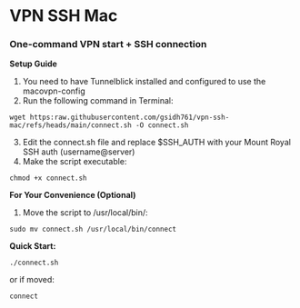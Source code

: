 # VPN SSH Mac  
### One-command VPN start + SSH connection  

**Setup Guide**
1. You need to have Tunnelblick installed and configured to use the macovpn-config
2. Run the following command in Terminal:
```
wget https:raw.githubusercontent.com/gsidh761/vpn-ssh-mac/refs/heads/main/connect.sh -O connect.sh
```
3. Edit the connect.sh file and replace $SSH_AUTH with your Mount Royal SSH auth (username@server)
4. Make the script executable:
```
chmod +x connect.sh
```

**For Your Convenience (Optional)**
1. Move the script to /usr/local/bin/:
```
sudo mv connect.sh /usr/local/bin/connect
```

**Quick Start:**  
```
./connect.sh
```
or if moved:
```
connect
```
